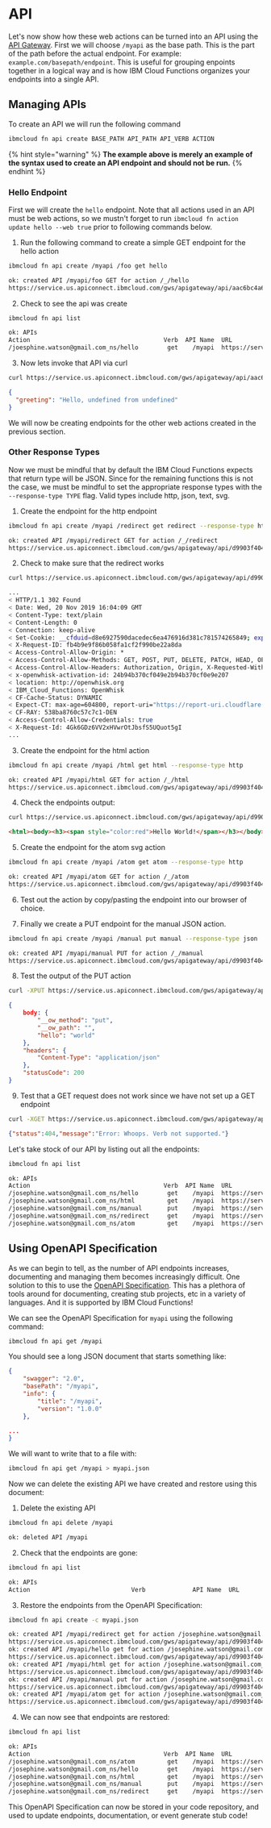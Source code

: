 <!--
#
# Licensed to the Apache Software Foundation (ASF) under one or more
# contributor license agreements.  See the NOTICE file distributed with
# this work for additional information regarding copyright ownership.
# The ASF licenses this file to You under the Apache License, Version 2.0
# (the "License"); you may not use this file except in compliance with
# the License.  You may obtain a copy of the License at
#
#     http://www.apache.org/licenses/LICENSE-2.0
#
# Unless required by applicable law or agreed to in writing, software
# distributed under the License is distributed on an "AS IS" BASIS,
# WITHOUT WARRANTIES OR CONDITIONS OF ANY KIND, either express or implied.
# See the License for the specific language governing permissions and
# limitations under the License.
#
-->

# API

Let's now show how these web actions can be turned into an API using the [API Gateway](https://cloud.ibm.com/docs/openwhisk?topic=cloud-functions-apigateway). First we will choose `/myapi` as the base path. This is the part of the path before the actual endpoint. For example: `example.com/basepath/endpoint`. This is useful for grouping enpoints together in a logical way and is how IBM Cloud Functions organizes your endpoints into a single API.

## Managing APIs

To create an API we will run the following command

```bash
ibmcloud fn api create BASE_PATH API_PATH API_VERB ACTION
```

{% hint style="warning" %}
**The example above is merely an example of the syntax used to create an API endpoint and should not be run.**
{% endhint %}

### Hello Endpoint

First we will create the `hello` endpoint. Note that all actions used in an API must be web actions, so we mustn't forget to run `ibmcloud fn action update hello --web true` prior to following commands below.

1. Run the following command to create a simple GET endpoint for the hello action

```bash
ibmcloud fn api create /myapi /foo get hello
```

```bash
ok: created API /myapi/foo GET for action /_/hello
https://service.us.apiconnect.ibmcloud.com/gws/apigateway/api/aac6bc4a6f94f19dd008e64513b62bf155af5703a95a142f0c9a6ea83af81300/myapi/foo
```

2. Check to see the api was create

```bash
ibmcloud fn api list
```

```bash
ok: APIs
Action                                     Verb  API Name  URL
/joesphine.watson@gmail.com_ns/hello        get    /myapi  https://service.us.apiconnect.ibmcloud.com/gws/apigateway/api/d9903f40439f1a268b7dcbac42a389cdde605f3f3bef57f69789be6df438361e/myapi/hello
```

3. Now lets invoke that API via curl

```bash
curl https://service.us.apiconnect.ibmcloud.com/gws/apigateway/api/aac6bc4a6f94f19dd008e64513b62bf155af5703a95a142f0c9a6ea83af81300/myapi/foo
```

```json
{
  "greeting": "Hello, undefined from undefined"
}
```

We will now be creating endpoints for the other web actions created in the previous section.

### Other Response Types

Now we must be mindful that by default the IBM Cloud Functions expects that return type will be JSON. Since for the remaining functions this is not the case, we must be mindful to set the appropriate response types with the `--response-type TYPE` flag. Valid types include http, json, text, svg.

1. Create the endpoint for the http endpoint 
```bash
ibmcloud fn api create /myapi /redirect get redirect --response-type http 
```
```bash
ok: created API /myapi/redirect GET for action /_/redirect
https://service.us.apiconnect.ibmcloud.com/gws/apigateway/api/d9903f40439f1a268b7dcbac42a389cdde605f3f3bef57f69789be6df438361e/myapi/redirect
```

2. Check to make sure that the redirect works
```bash
curl https://service.us.apiconnect.ibmcloud.com/gws/apigateway/api/d9903f40439f1a268b7dcbac42a389cdde605f3f3bef57f69789be6df438361e/myapi/redirect
```
```bash
...
< HTTP/1.1 302 Found
< Date: Wed, 20 Nov 2019 16:04:09 GMT
< Content-Type: text/plain
< Content-Length: 0
< Connection: keep-alive
< Set-Cookie: __cfduid=d8e6927590dacedec6ea476916d381c781574265849; expires=Fri, 20-Dec-19 16:04:09 GMT; path=/; domain=.functions.cloud.ibm.com; HttpOnly
< X-Request-ID: fb4b9e9f86b058fa1cf2f990be22a8da
< Access-Control-Allow-Origin: *
< Access-Control-Allow-Methods: GET, POST, PUT, DELETE, PATCH, HEAD, OPTIONS
< Access-Control-Allow-Headers: Authorization, Origin, X-Requested-With, Content-Type, Accept, User-Agent
< x-openwhisk-activation-id: 24b94b370cf049e2b94b370cf0e9e207
< location: http://openwhisk.org
< IBM_Cloud_Functions: OpenWhisk
< CF-Cache-Status: DYNAMIC
< Expect-CT: max-age=604800, report-uri="https://report-uri.cloudflare.com/cdn-cgi/beacon/expect-ct"
< CF-RAY: 538ba8760c57c7c1-DEN
< Access-Control-Allow-Credentials: true
< X-Request-Id: 4Gk6GDz6VV2xHVwrOtJbsfS5UQuot5gI
...
```

3. Create the endpoint for the html action
```bash
ibmcloud fn api create /myapi /html get html --response-type http
```
```bash
ok: created API /myapi/html GET for action /_/html
https://service.us.apiconnect.ibmcloud.com/gws/apigateway/api/d9903f40439f1a268b7dcbac42a389cdde605f3f3bef57f69789be6df438361e/myapi/html
```

4. Check the endpoints output:
```bash
curl https://service.us.apiconnect.ibmcloud.com/gws/apigateway/api/d9903f40439f1a268b7dcbac42a389cdde605f3f3bef57f69789be6df438361e/myapi/html
```
```html
<html><body><h3><span style="color:red">Hello World!</span></h3></body></html>
```

5. Create the endpoint for the atom svg action
```bash
ibmcloud fn api create /myapi /atom get atom --response-type http
```

```bash
ok: created API /myapi/atom GET for action /_/atom
https://service.us.apiconnect.ibmcloud.com/gws/apigateway/api/d9903f40439f1a268b7dcbac42a389cdde605f3f3bef57f69789be6df438361e/myapi/atom
```

6. Test out the action by copy/pasting the endpoint into our browser of choice.

7. Finally we create a PUT endpoint for the manual JSON action.
```bash
ibmcloud fn api create /myapi /manual put manual --response-type json
```

```bash
ok: created API /myapi/manual PUT for action /_/manual
https://service.us.apiconnect.ibmcloud.com/gws/apigateway/api/d9903f40439f1a268b7dcbac42a389cdde605f3f3bef57f69789be6df438361e/myapi/manual
```

8. Test the output of the PUT action
```bash
curl -XPUT https://service.us.apiconnect.ibmcloud.com/gws/apigateway/api/d9903f40439f1a268b7dcbac42a389cdde605f3f3bef57f69789be6df438361e/myapi/manual\?hello\=world
```

```json
{ 
    body: {
        "__ow_method": "put",
        "__ow_path": "",
        "hello": "world"
    },
    "headers": {
        "Content-Type": "application/json"
    },
    "statusCode": 200
}
```

9. Test that a GET request does not work since we have not set up a GET endpoint
```bash
curl -XGET https://service.us.apiconnect.ibmcloud.com/gws/apigateway/api/d9903f40439f1a268b7dcbac42a389cdde605f3f3bef57f69789be6df438361e/myapi/manual\?hello\=world
```
```json
{"status":404,"message":"Error: Whoops. Verb not supported."}
```

Let's take stock of our API by listing out all the endpoints:

```bash
ibmcloud fn api list
```

```bash
ok: APIs
Action                                     Verb  API Name  URL
/josephine.watson@gmail.com_ns/hello        get    /myapi  https://service.us.apiconnect.ibmcloud.com/gws/apigateway/api/d9903f40439f1a268b7dcbac42a389cdde605f3f3bef57f69789be6df438361e/myapi/hello
/josephine.watson@gmail.com_ns/html         get    /myapi  https://service.us.apiconnect.ibmcloud.com/gws/apigateway/api/d9903f40439f1a268b7dcbac42a389cdde605f3f3bef57f69789be6df438361e/myapi/html
/josephine.watson@gmail.com_ns/manual       put    /myapi  https://service.us.apiconnect.ibmcloud.com/gws/apigateway/api/d9903f40439f1a268b7dcbac42a389cdde605f3f3bef57f69789be6df438361e/myapi/manual
/josephine.watson@gmail.com_ns/redirect     get    /myapi  https://service.us.apiconnect.ibmcloud.com/gws/apigateway/api/d9903f40439f1a268b7dcbac42a389cdde605f3f3bef57f69789be6df438361e/myapi/redirect
/josephine.watson@gmail.com_ns/atom         get    /myapi  https://service.us.apiconnect.ibmcloud.com/gws/apigateway/api/d9903f40439f1a268b7dcbac42a389cdde605f3f3bef57f69789be6df438361e/myapi/atom
```
## Using OpenAPI Specification

As we can begin to tell, as the number of API endpoints increases, documenting and managing them becomes increasingly difficult. One solution to this to use the [OpenAPI Specification](https://swagger.io/specification/). This has a plethora of tools around for documenting, creating stub projects, etc in a variety of languages. And it is supported by IBM Cloud Functions!

We can see the OpenAPI Specification for `myapi` using the following command:
```bash
ibmcloud fn api get /myapi
```
You should see a long JSON document that starts something like:
```json
{
    "swagger": "2.0",
    "basePath": "/myapi",
    "info": {
        "title": "/myapi",
        "version": "1.0.0"
    },

...
}
```
We will want to write that to a file with:

```bash
ibmcloud fn api get /myapi > myapi.json
```

Now we can delete the existing API we have created and restore using this document:

1. Delete the existing API
```bash
ibmcloud fn api delete /myapi
```
```bash
ok: deleted API /myapi
```
2. Check that the endpoints are gone:
```bash
ibmcloud fn api list
```
```bash
ok: APIs
Action                            Verb             API Name  URL
```

3. Restore the endpoints from the OpenAPI Specification:
```bash
ibmcloud fn api create -c myapi.json
```
```bash
ok: created API /myapi/redirect get for action /josephine.watson@gmail.com_ns/redirect
https://service.us.apiconnect.ibmcloud.com/gws/apigateway/api/d9903f40439f1a268b7dcbac42a389cdde605f3f3bef57f69789be6df438361e/myapi/redirect
ok: created API /myapi/hello get for action /josephine.watson@gmail.com_ns/hello
https://service.us.apiconnect.ibmcloud.com/gws/apigateway/api/d9903f40439f1a268b7dcbac42a389cdde605f3f3bef57f69789be6df438361e/myapi/hello
ok: created API /myapi/html get for action /josephine.watson@gmail.com_ns/html
https://service.us.apiconnect.ibmcloud.com/gws/apigateway/api/d9903f40439f1a268b7dcbac42a389cdde605f3f3bef57f69789be6df438361e/myapi/html
ok: created API /myapi/manual put for action /josephine.watson@gmail.com_ns/manual
https://service.us.apiconnect.ibmcloud.com/gws/apigateway/api/d9903f40439f1a268b7dcbac42a389cdde605f3f3bef57f69789be6df438361e/myapi/manual
ok: created API /myapi/atom get for action /josephine.watson@gmail.com_ns/atom
https://service.us.apiconnect.ibmcloud.com/gws/apigateway/api/d9903f40439f1a268b7dcbac42a389cdde605f3f3bef57f69789be6df438361e/myapi/atom
```
4. We can now see that endpoints are restored:
```bash
ibmcloud fn api list
```
```bash
ok: APIs
Action                                     Verb  API Name  URL
/josephine.watson@gmail.com_ns/atom         get    /myapi  https://service.us.apiconnect.ibmcloud.com/gws/apigateway/api/d9903f40439f1a268b7dcbac42a389cdde605f3f3bef57f69789be6df438361e/myapi/atom
/josephine.watson@gmail.com_ns/hello        get    /myapi  https://service.us.apiconnect.ibmcloud.com/gws/apigateway/api/d9903f40439f1a268b7dcbac42a389cdde605f3f3bef57f69789be6df438361e/myapi/hello
/josephine.watson@gmail.com_ns/html         get    /myapi  https://service.us.apiconnect.ibmcloud.com/gws/apigateway/api/d9903f40439f1a268b7dcbac42a389cdde605f3f3bef57f69789be6df438361e/myapi/html
/josephine.watson@gmail.com_ns/manual       put    /myapi  https://service.us.apiconnect.ibmcloud.com/gws/apigateway/api/d9903f40439f1a268b7dcbac42a389cdde605f3f3bef57f69789be6df438361e/myapi/manual
/josephine.watson@gmail.com_ns/redirect     get    /myapi  https://service.us.apiconnect.ibmcloud.com/gws/apigateway/api/d9903f40439f1a268b7dcbac42a389cdde605f3f3bef57f69789be6df438361e/myapi/redirect

```

This OpenAPI Specification can now be stored in your code repository, and used to update endpoints, documentation, or event generate stub code! 
